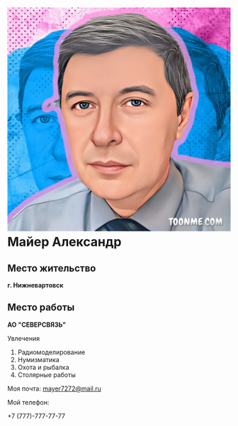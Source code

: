 # ![Фотография Майер А.В.](img/13.jpeg) Майер Александр

##  Место жительство 
**г. Нижневартовск**
## Место работы
**АО "СЕВЕРСВЯЗЬ"**

Увлечения

1. Радиомоделирование
2. Нумизматика
3. Охота и рыбалка
4. Столярные работы
   
 Моя почта: mayer7272@mail.ru

  Мой телефон:

  +7 (777)-777-77-77